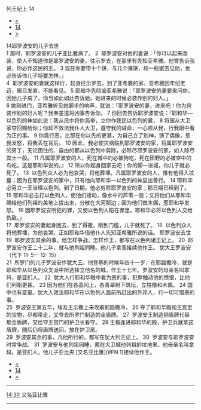﻿





 列王纪上 14




* [<](bible/1KI13.md)
* [14](bible/1KI.md)
* [>](bible/1KI15.md)



 
14耶罗波安的儿子去世  
1 那时，耶罗波安的儿子亚比雅病了。 
2  耶罗波安对他的妻说：「你可以起来改装，使人不知道你是耶罗波安的妻，往示罗去，在那里有先知亚希雅。他曾告诉我说，你必作这民的王。 
3 现在你要带十个饼，与几个薄饼，和一瓶蜜去见他，他必告诉你儿子将要怎样。」  
4  耶罗波安的妻就这样行，起身往示罗去，到了亚希雅的家。亚希雅因年纪老迈，眼目发直，不能看见。 
5 耶和华先晓谕亚希雅说：「耶罗波安的妻要来问你，因她儿子病了，你当如此如此告诉她。她进来的时候必装作别的妇人。」  
6 她刚进门，亚希雅听见她脚步的响声，就说：「耶罗波安的妻，进来吧！你为何装作别的妇人呢？我奉差遣将凶事告诉你。 
7 你回去告诉耶罗波安说：『耶和华—以色列的神如此说：我从民中将你高举，立你作我民以色列的君， 
8 将国从大卫家夺回赐给你；你却不效法我仆人大卫，遵守我的诫命，一心顺从我，行我眼中看为正的事。 
9 你竟行恶，比那在你以先的更甚，为自己立了别神，铸了偶像，惹我发怒，将我丢在背后。 
10 因此，我必使灾祸临到耶罗波安的家，将属耶罗波安的男丁，无论困住的、自由的都从以色列中剪除，必除尽耶罗波安的家，如人除尽粪土一般。 
11 凡属耶罗波安的人，死在城中的必被狗吃，死在田野的必被空中的鸟吃。这是耶和华说的。』 
12 所以你起身回家去吧！你的脚一进城，你儿子就必死了。 
13  以色列众人必为他哀哭，将他葬埋。凡属耶罗波安的人，惟有他得入坟墓；因为在耶罗波安的家中，只有他向耶和华—以色列的神显出善行。 
14 耶和华必另立一王治理以色列。到了日期，他必剪除耶罗波安的家；那日期已经到了。 
15 耶和华必击打以色列人，使他们摇动，像水中的芦苇一般；又将他们从耶和华赐给他们列祖的美地上拔出来，分散在大河那边；因为他们做木偶，惹耶和华发怒。 
16 因耶罗波安所犯的罪，又使以色列人陷在罪里，耶和华必将以色列人交给仇敌。」  
17  耶罗波安的妻起身回去，到了得撒，刚到门槛，儿子就死了。 
18  以色列众人将他葬埋，为他哀哭，正如耶和华借他仆人先知亚希雅所说的话。 耶罗波安去世  
19  耶罗波安其余的事，他怎样争战，怎样作王，都写在以色列诸王记上。 
20  耶罗波安作王二十二年，就与他列祖同睡。他儿子拿答接续他作王。 犹大王罗波安 （代下
11·
5—
12·
15）  
21  所罗门的儿子罗波安作犹大王。他登基的时候年四十一岁，在耶路撒冷，就是耶和华从以色列众支派中所选择立他名的城，作王十七年。罗波安的母亲名叫拿玛，是亚扪人。 
22  犹大人行耶和华眼中看为恶的事，犯罪触动他的愤恨，比他们列祖更甚。 
23 因为他们在各高冈上，各青翠树下筑坛，立柱像和木偶。 
24 国中也有娈童。犹大人效法耶和华在以色列人面前所赶出的外邦人，行一切可憎恶的事。  
25  罗波安王第五年，埃及王示撒上来攻取耶路撒冷， 
26 夺了耶和华殿和王宫里的宝物，尽都带走，又夺去所罗门制造的金盾牌。 
27  罗波安王制造铜盾牌代替那金盾牌，交给守王宫门的护卫长看守。 
28 王每逢进耶和华的殿，护卫兵就拿这盾牌，随后仍将盾牌送回，放在护卫房。  
29  罗波安其余的事，凡他所行的，都写在犹大列王记上。 
30  罗波安与耶罗波安时常争战。 
31  罗波安与他列祖同睡，葬在大卫城他列祖的坟地里。他母亲名叫拿玛，是亚扪人。他儿子亚比央 [又名亚比雅](#FN
1)接续他作王。 
* [<](bible/1KI13.md)
* [14](bible/1KI.md)
* [>](bible/1KI15.md)





---


[14:31:](#V31)
又名亚比雅




---









